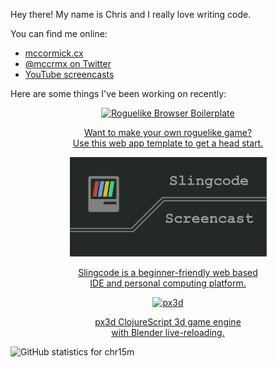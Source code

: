Hey there! My name is Chris and I really love writing code.

You can find me online:

 * [mccormick.cx](https://mccormick.cx)
 * [@mccrmx on Twitter](https://twitter.com/mccrmx)
 * [YouTube screencasts](https://www.youtube.com/user/mccormix)

Here are some things I've been working on recently:

<div style="text-align:center;">
  <a href="https://chr15m.itch.io/roguelike-browser-boilerplate">
    <img src="https://img.itch.zone/aW1nLzQwMDczOTAucG5n/315x250%23c/WaOcnf.png"
         title="Roguelike Browser Boilerplate"
         alt="Roguelike Browser Boilerplate"/>
    <p>Want to make your own roguelike game?<br/>
       Use this web app template to get a head start.</p>
  </a>

  <a href="https://slingcode.net/">
    <img src="slingcode-banner.png"
         title="Slingcode online editor"
         alt="Slingcode online editor"
         width="315">
    <p>Slingcode is a beginner-friendly web based<br/>
       IDE and personal computing platform.</p>
  </a>

  <a href="">
    <img src="https://raw.githubusercontent.com/infinitelives/px3d/master/gifs/around.gif"
         title="px3d"
         alt="px3d"
         width="315">
    <p>px3d ClojureScript 3d game engine<br/>
       with Blender live-reloading.</p>
  </a>
</div>

![GitHub statistics for chr15m](https://github-readme-stats.vercel.app/api?username=chr15m&show_icons=true&count_private=true&hide_rank=true)
